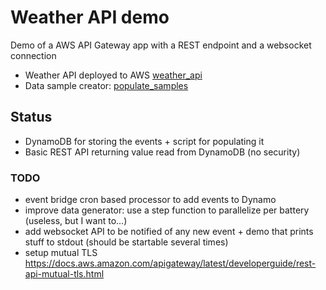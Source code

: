 # Weather API demo

Demo of a AWS API Gateway app with a REST endpoint and a websocket connection

* Weather API deployed to AWS [weather_api](weather_api/readme.md)
* Data sample creator: [populate_samples](populate_samples/readme.md)

## Status

- DynamoDB for storing the events + script for populating it
- Basic REST API returning value read from DynamoDB (no security)

### TODO

* event bridge cron based processor to add events to Dynamo 
* improve data generator: use a step function to parallelize per battery (useless, but I want to...)
* add websocket API to be notified of any new event + demo that prints stuff to stdout (should be startable several times)
* setup mutual TLS https://docs.aws.amazon.com/apigateway/latest/developerguide/rest-api-mutual-tls.html
